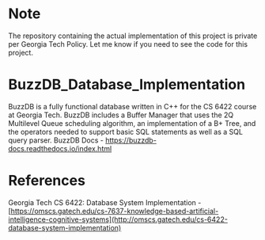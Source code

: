 # Note
The repository containing the actual implementation of this project is private per Georgia Tech Policy. Let me know if you need to see the code for this project.

# BuzzDB_Database_Implementation
BuzzDB is a fully functional database written in C++ for the CS 6422 course at Georgia Tech. BuzzDB includes a Buffer Manager that uses the 2Q Multilevel Queue scheduling algorithm, an implementation of a B+ Tree, and the operators needed to support basic SQL statements as well as a SQL query parser.
BuzzDB Docs - https://buzzdb-docs.readthedocs.io/index.html

# References
Georgia Tech CS 6422: Database System Implementation - [https://omscs.gatech.edu/cs-7637-knowledge-based-artificial-intelligence-cognitive-systems](http://omscs.gatech.edu/cs-6422-database-system-implementation)

